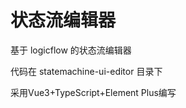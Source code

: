 # 状态流编辑器

基于 logicflow 的状态流编辑器

代码在 statemachine-ui-editor 目录下



采用Vue3+TypeScript+Element Plus编写

